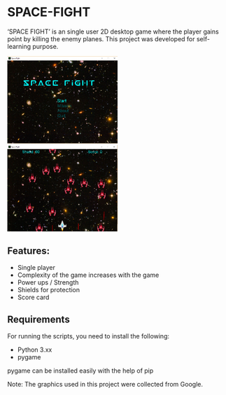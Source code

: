 # SPACE-FIGHT
‘SPACE FIGHT’ is an single user 2D desktop game where the player gains point by killing the enemy planes. This project was developed for self-learning purpose.

<img src="https://github.com/Sandesh10/SPACE-FIGHT/blob/master/menu.PNG" width="50%">
<img src="https://github.com/Sandesh10/SPACE-FIGHT/blob/master/gamescr.PNG" width="50%">

## Features:
- Single player
- Complexity of the game increases with the game
- Power ups / Strength
- Shields for protection
- Score card

## Requirements
For running the scripts, you need to install the following:
- Python 3.xx
- pygame

pygame can be installed easily with the help of pip

Note: The graphics used in this project were collected from Google.
